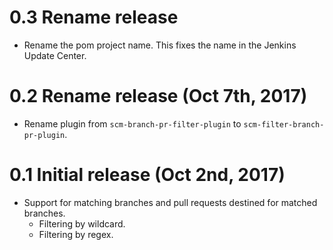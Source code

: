 # 0.3 Rename release

- Rename the pom project name.  This fixes the name in the Jenkins Update
  Center.

# 0.2 Rename release (Oct 7th, 2017)

- Rename plugin from `scm-branch-pr-filter-plugin` to
  `scm-filter-branch-pr-plugin`.

# 0.1 Initial release (Oct 2nd, 2017)

- Support for matching branches and pull requests destined for matched branches.
  - Filtering by wildcard.
  - Filtering by regex.
